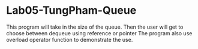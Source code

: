 # Lab05-TungPham-Queue
This program will take in the size of the queue. 
Then the user will get to choose between dequeue using reference or pointer
The program also use overload operator function to demonstrate the use.
